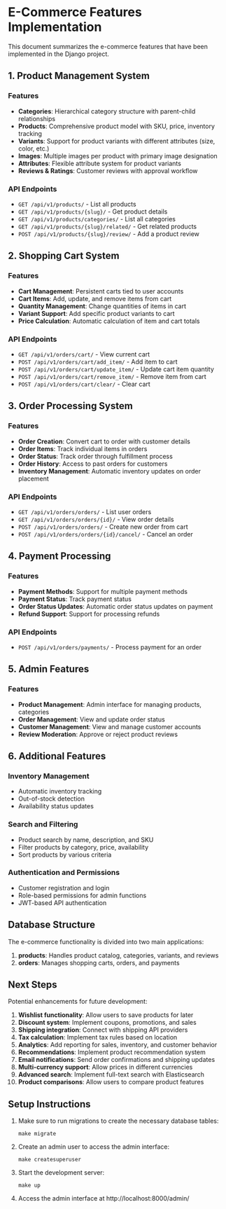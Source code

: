# E-Commerce Features Implementation

This document summarizes the e-commerce features that have been implemented in the Django project.

## 1. Product Management System

### Features
- **Categories**: Hierarchical category structure with parent-child relationships
- **Products**: Comprehensive product model with SKU, price, inventory tracking
- **Variants**: Support for product variants with different attributes (size, color, etc.)
- **Images**: Multiple images per product with primary image designation
- **Attributes**: Flexible attribute system for product variants
- **Reviews & Ratings**: Customer reviews with approval workflow

### API Endpoints
- `GET /api/v1/products/` - List all products
- `GET /api/v1/products/{slug}/` - Get product details
- `GET /api/v1/products/categories/` - List all categories
- `GET /api/v1/products/{slug}/related/` - Get related products
- `POST /api/v1/products/{slug}/review/` - Add a product review

## 2. Shopping Cart System

### Features
- **Cart Management**: Persistent carts tied to user accounts
- **Cart Items**: Add, update, and remove items from cart
- **Quantity Management**: Change quantities of items in cart
- **Variant Support**: Add specific product variants to cart
- **Price Calculation**: Automatic calculation of item and cart totals

### API Endpoints
- `GET /api/v1/orders/cart/` - View current cart
- `POST /api/v1/orders/cart/add_item/` - Add item to cart
- `POST /api/v1/orders/cart/update_item/` - Update cart item quantity
- `POST /api/v1/orders/cart/remove_item/` - Remove item from cart
- `POST /api/v1/orders/cart/clear/` - Clear cart

## 3. Order Processing System

### Features
- **Order Creation**: Convert cart to order with customer details
- **Order Items**: Track individual items in orders
- **Order Status**: Track order through fulfillment process
- **Order History**: Access to past orders for customers
- **Inventory Management**: Automatic inventory updates on order placement

### API Endpoints
- `GET /api/v1/orders/orders/` - List user orders
- `GET /api/v1/orders/orders/{id}/` - View order details
- `POST /api/v1/orders/orders/` - Create new order from cart
- `POST /api/v1/orders/orders/{id}/cancel/` - Cancel an order

## 4. Payment Processing

### Features
- **Payment Methods**: Support for multiple payment methods
- **Payment Status**: Track payment status
- **Order Status Updates**: Automatic order status updates on payment
- **Refund Support**: Support for processing refunds

### API Endpoints
- `POST /api/v1/orders/payments/` - Process payment for an order

## 5. Admin Features

### Features
- **Product Management**: Admin interface for managing products, categories
- **Order Management**: View and update order status
- **Customer Management**: View and manage customer accounts
- **Review Moderation**: Approve or reject product reviews

## 6. Additional Features

### Inventory Management
- Automatic inventory tracking
- Out-of-stock detection
- Availability status updates

### Search and Filtering
- Product search by name, description, and SKU
- Filter products by category, price, availability
- Sort products by various criteria

### Authentication and Permissions
- Customer registration and login
- Role-based permissions for admin functions
- JWT-based API authentication

## Database Structure

The e-commerce functionality is divided into two main applications:

1. **products**: Handles product catalog, categories, variants, and reviews
2. **orders**: Manages shopping carts, orders, and payments

## Next Steps

Potential enhancements for future development:

1. **Wishlist functionality**: Allow users to save products for later
2. **Discount system**: Implement coupons, promotions, and sales
3. **Shipping integration**: Connect with shipping API providers
4. **Tax calculation**: Implement tax rules based on location
5. **Analytics**: Add reporting for sales, inventory, and customer behavior
6. **Recommendations**: Implement product recommendation system
7. **Email notifications**: Send order confirmations and shipping updates
8. **Multi-currency support**: Allow prices in different currencies
9. **Advanced search**: Implement full-text search with Elasticsearch
10. **Product comparisons**: Allow users to compare product features

## Setup Instructions

1. Make sure to run migrations to create the necessary database tables:
   ```
   make migrate
   ```

2. Create an admin user to access the admin interface:
   ```
   make createsuperuser
   ```

3. Start the development server:
   ```
   make up
   ```

4. Access the admin interface at http://localhost:8000/admin/